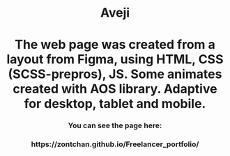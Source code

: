 <h1 align="center">  Aveji </h1>
<h1 align="center"> The web page was created from a layout from Figma, using HTML, CSS (SCSS-prepros), JS. Some animates created with AOS library. Adaptive for desktop, tablet and mobile.</h1>
<h3 align="center"> You can see the page here:</h3>
<h3 align="center">https://zontchan.github.io/Freelancer_portfolio/</h3>